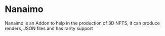 # Nanaimo
Nanaimo is an Addon to help in the production of 3D NFTS, it can produce renders, JSON files and has rarity support
